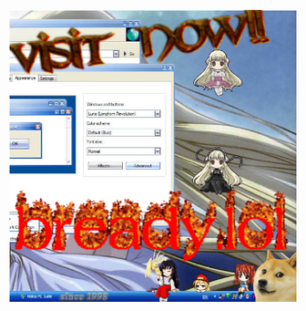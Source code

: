 <br clear="both">

<div align="center">
  <img height="512" src="./public/icons/embed.png"  />
</div>

###
